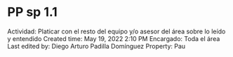 # PP sp 1.1

Actividad: Platicar con el resto del equipo y/o asesor del área sobre lo leído y entendido
Created time: May 19, 2022 2:10 PM
Encargado: Toda el área
Last edited by: Diego Arturo Padilla Domínguez
Property: Pau
